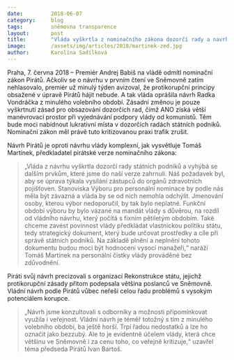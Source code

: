 ```yaml
---
date:         2018-06-07
category:     blog
tags:         sněmovna transparence
layout:       post
title:        "Vláda vyškrtla z nominačního zákona dozorčí rady a navrhne ještě horší zákon než před volbami"
image:        /assets/img/articles/2018/martinek-zed.jpg
author:       Karolína Sadílková
---
```


Praha, 7. června 2018 – Premiér Andrej Babiš na vládě odmítl nominační zákon Pirátů. Ačkoliv se o návrhu v prvním čtení ve Sněmovně zatím nehlasovalo, premiér už minulý týden avizoval, že protikorupční principy obsažené v úpravě Pirátů hájit nebude. A tak vláda oprášila návrh Radka Vondráčka z minulého volebního období. Zásadní změnou je pouze vyškrtnutí zásad pro obsazování dozorčích rad, čímž ANO získá větší manévrovací prostor při vyjednávání podpory vlády od komunistů. Těm bude moci nabídnout lukrativní místa v dozorčích radách státních podniků. Nominační zákon měl právě tuto kritizovanou praxi trafik zrušit.

Návrh Pirátů je oproti návrhu vlády komplexní, jak vysvětluje Tomáš Martínek, předkladatel pirátské verze nominačního zákona: 

> „Vláda z návrhu vyškrtla dozorčí rady státních podniků a vyhýbá se dalším prvkům, které jsme do naší verze zahrnuli. Náš požadavek byl, aby se úprava týkala vysílání zástupců do orgánů zdravotních pojišťoven. Stanoviska Výboru pro personální nominace by podle nás měla být závazná a vláda by se od nich nemohla odchýlit. Jmenování osoby, kterou výbor nedoporučil, by tak bylo neplatné. Funkční období výboru by bylo vázané na mandát vlády s důvěrou, na rozdíl od vládního návrhu, který počítá s fixním pětiletým obdobím. Také chceme zavést povinnost vlády předkládat vlastnickou politiku státu, tedy strategický dokument, který bude určovat prostředky a cíle při správě státních podniků. Na základě plnění a neplnění tohoto dokumentu budou moci být hodnoceni vysocí manažeři,“ naráží Tomáš Martínek na personální čistky vlády prováděné bez zdůvodnění.

Piráti svůj návrh precizovali s organizací Rekonstrukce státu, jejichž protikorupční zásady přitom podepsala většina poslanců ve Sněmovně. Vládní návrh podle Pirátů vůbec neřeší celou řadu problémů s vysokým potenciálem korupce. 

> „Návrh jsme konzultovali s odborníky a možnosti připomínkovat využila i veřejnost. Vládní návrh je téměř totožný s tím z minulého volebního období, ba ještě horší. Trpí řadou nedostatků a lze ho označit jako bezzubý. Ale to je evidentně účelem vlády, která chce většinu ve Sněmovně i za cenu toho, co veřejně kritizuje,“ uzavřel téma předseda Pirátů Ivan Bartoš.
